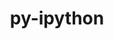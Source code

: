 ---
title: "py-ipython"
layout: cache
categories: [package, develop-2024-09-22]
meta: {"versions": ["7.21.0", "8.11.0", "8.25.0"], "compilers": ["gcc@=11.1.0", "gcc@=11.4.0", "gcc@=9.4.0", "oneapi@=2024.2.1"], "oss": ["ubuntu20.04", "ubuntu22.04"], "platforms": ["linux"], "targets": ["neoverse_v1", "neoverse_v2", "ppc64le", "x86_64_v3"], "stacks": ["data-vis-sdk", "e4s-neoverse-v2", "e4s-neoverse_v1", "e4s-oneapi", "e4s-power", "root"], "num_specs": 13, "num_specs_by_stack": {"e4s-power": 3, "root": 13, "data-vis-sdk": 2, "e4s-neoverse_v1": 3, "e4s-neoverse-v2": 2, "e4s-oneapi": 3}}
spec_details: [{"hash": "wqup72xeodzcfpiyae5t72nbg6l5r424", "compiler": "gcc@=9.4.0", "versions": ["8.25.0"], "os": "ubuntu20.04", "platform": "linux", "target": "ppc64le", "variants": ["build_system=python_pip"], "stacks": ["e4s-power", "root"], "size": "-", "tarball": "https://binaries.spack.io/develop-2024-09-22/build_cache/linux-ubuntu20.04-ppc64le/gcc-9.4.0/py-ipython-8.25.0/linux-ubuntu20.04-ppc64le-gcc-9.4.0-py-ipython-8.25.0-wqup72xeodzcfpiyae5t72nbg6l5r424.spack"}, {"hash": "xgbonirk5psisyddufg2y37tq674sl7o", "compiler": "gcc@=9.4.0", "versions": ["8.25.0"], "os": "ubuntu20.04", "platform": "linux", "target": "ppc64le", "variants": ["build_system=python_pip"], "stacks": ["e4s-power", "root"], "size": "-", "tarball": "https://binaries.spack.io/develop-2024-09-22/build_cache/linux-ubuntu20.04-ppc64le/gcc-9.4.0/py-ipython-8.25.0/linux-ubuntu20.04-ppc64le-gcc-9.4.0-py-ipython-8.25.0-xgbonirk5psisyddufg2y37tq674sl7o.spack"}, {"hash": "w47mxeexd24icmqtgz7vm2r7ahoatjd2", "compiler": "gcc@=9.4.0", "versions": ["8.25.0"], "os": "ubuntu20.04", "platform": "linux", "target": "ppc64le", "variants": ["build_system=python_pip"], "stacks": ["e4s-power", "root"], "size": "-", "tarball": "https://binaries.spack.io/develop-2024-09-22/build_cache/linux-ubuntu20.04-ppc64le/gcc-9.4.0/py-ipython-8.25.0/linux-ubuntu20.04-ppc64le-gcc-9.4.0-py-ipython-8.25.0-w47mxeexd24icmqtgz7vm2r7ahoatjd2.spack"}, {"hash": "vedftussqfeskpunehj2sv5mpo73e54e", "compiler": "gcc@=11.1.0", "versions": ["8.25.0"], "os": "ubuntu20.04", "platform": "linux", "target": "x86_64_v3", "variants": ["build_system=python_pip"], "stacks": ["root", "data-vis-sdk"], "size": "-", "tarball": "https://binaries.spack.io/develop-2024-09-22/build_cache/linux-ubuntu20.04-x86_64_v3/gcc-11.1.0/py-ipython-8.25.0/linux-ubuntu20.04-x86_64_v3-gcc-11.1.0-py-ipython-8.25.0-vedftussqfeskpunehj2sv5mpo73e54e.spack"}, {"hash": "h3kjlkhwxx4oqnnoc7uxoinog6vwpser", "compiler": "gcc@=11.1.0", "versions": ["8.11.0"], "os": "ubuntu20.04", "platform": "linux", "target": "x86_64_v3", "variants": ["build_system=python_pip"], "stacks": ["root", "data-vis-sdk"], "size": "-", "tarball": "https://binaries.spack.io/develop-2024-09-22/build_cache/linux-ubuntu20.04-x86_64_v3/gcc-11.1.0/py-ipython-8.11.0/linux-ubuntu20.04-x86_64_v3-gcc-11.1.0-py-ipython-8.11.0-h3kjlkhwxx4oqnnoc7uxoinog6vwpser.spack"}, {"hash": "5lknb3imux6obwrxxovlxdahscdmhcom", "compiler": "gcc@=11.4.0", "versions": ["8.25.0"], "os": "ubuntu22.04", "platform": "linux", "target": "neoverse_v1", "variants": ["build_system=python_pip"], "stacks": ["root", "e4s-neoverse_v1"], "size": "-", "tarball": "https://binaries.spack.io/develop-2024-09-22/build_cache/linux-ubuntu22.04-neoverse_v1/gcc-11.4.0/py-ipython-8.25.0/linux-ubuntu22.04-neoverse_v1-gcc-11.4.0-py-ipython-8.25.0-5lknb3imux6obwrxxovlxdahscdmhcom.spack"}, {"hash": "zxq6b6ka566hqighey7itc6oqb6daemd", "compiler": "gcc@=11.4.0", "versions": ["8.25.0"], "os": "ubuntu22.04", "platform": "linux", "target": "neoverse_v1", "variants": ["build_system=python_pip"], "stacks": ["root", "e4s-neoverse_v1"], "size": "-", "tarball": "https://binaries.spack.io/develop-2024-09-22/build_cache/linux-ubuntu22.04-neoverse_v1/gcc-11.4.0/py-ipython-8.25.0/linux-ubuntu22.04-neoverse_v1-gcc-11.4.0-py-ipython-8.25.0-zxq6b6ka566hqighey7itc6oqb6daemd.spack"}, {"hash": "fmtz5hmi2vwmirkux4ic4zzdhybckqlg", "compiler": "gcc@=11.4.0", "versions": ["8.25.0"], "os": "ubuntu22.04", "platform": "linux", "target": "neoverse_v1", "variants": ["build_system=python_pip"], "stacks": ["root", "e4s-neoverse_v1"], "size": "-", "tarball": "https://binaries.spack.io/develop-2024-09-22/build_cache/linux-ubuntu22.04-neoverse_v1/gcc-11.4.0/py-ipython-8.25.0/linux-ubuntu22.04-neoverse_v1-gcc-11.4.0-py-ipython-8.25.0-fmtz5hmi2vwmirkux4ic4zzdhybckqlg.spack"}, {"hash": "ljz3fkhayhyddllfou5yklfamcn22s5m", "compiler": "gcc@=11.4.0", "versions": ["8.25.0"], "os": "ubuntu22.04", "platform": "linux", "target": "neoverse_v2", "variants": ["build_system=python_pip"], "stacks": ["root", "e4s-neoverse-v2"], "size": "-", "tarball": "https://binaries.spack.io/develop-2024-09-22/build_cache/linux-ubuntu22.04-neoverse_v2/gcc-11.4.0/py-ipython-8.25.0/linux-ubuntu22.04-neoverse_v2-gcc-11.4.0-py-ipython-8.25.0-ljz3fkhayhyddllfou5yklfamcn22s5m.spack"}, {"hash": "zmaruswybxaimdd5n6m2tr33ibbdrtny", "compiler": "gcc@=11.4.0", "versions": ["8.25.0"], "os": "ubuntu22.04", "platform": "linux", "target": "neoverse_v2", "variants": ["build_system=python_pip"], "stacks": ["root", "e4s-neoverse-v2"], "size": "-", "tarball": "https://binaries.spack.io/develop-2024-09-22/build_cache/linux-ubuntu22.04-neoverse_v2/gcc-11.4.0/py-ipython-8.25.0/linux-ubuntu22.04-neoverse_v2-gcc-11.4.0-py-ipython-8.25.0-zmaruswybxaimdd5n6m2tr33ibbdrtny.spack"}, {"hash": "n6veejprxg66kr4hifwkszs52t2qbo3b", "compiler": "oneapi@=2024.2.1", "versions": ["8.25.0"], "os": "ubuntu22.04", "platform": "linux", "target": "x86_64_v3", "variants": ["build_system=python_pip"], "stacks": ["e4s-oneapi", "root"], "size": "-", "tarball": "https://binaries.spack.io/develop-2024-09-22/build_cache/linux-ubuntu22.04-x86_64_v3/oneapi-2024.2.1/py-ipython-8.25.0/linux-ubuntu22.04-x86_64_v3-oneapi-2024.2.1-py-ipython-8.25.0-n6veejprxg66kr4hifwkszs52t2qbo3b.spack"}, {"hash": "yznimoxo46gztq4x32auqwg6ftxmo5jc", "compiler": "oneapi@=2024.2.1", "versions": ["8.25.0"], "os": "ubuntu22.04", "platform": "linux", "target": "x86_64_v3", "variants": ["build_system=python_pip"], "stacks": ["e4s-oneapi", "root"], "size": "-", "tarball": "https://binaries.spack.io/develop-2024-09-22/build_cache/linux-ubuntu22.04-x86_64_v3/oneapi-2024.2.1/py-ipython-8.25.0/linux-ubuntu22.04-x86_64_v3-oneapi-2024.2.1-py-ipython-8.25.0-yznimoxo46gztq4x32auqwg6ftxmo5jc.spack"}, {"hash": "wl2d4mgr3alxcx5lokasys2ng5u3ob6k", "compiler": "oneapi@=2024.2.1", "versions": ["7.21.0"], "os": "ubuntu22.04", "platform": "linux", "target": "x86_64_v3", "variants": ["build_system=python_pip"], "stacks": ["e4s-oneapi", "root"], "size": "-", "tarball": "https://binaries.spack.io/develop-2024-09-22/build_cache/linux-ubuntu22.04-x86_64_v3/oneapi-2024.2.1/py-ipython-7.21.0/linux-ubuntu22.04-x86_64_v3-oneapi-2024.2.1-py-ipython-7.21.0-wl2d4mgr3alxcx5lokasys2ng5u3ob6k.spack"}]
---